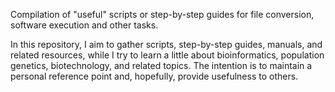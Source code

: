 Compilation of "useful" scripts or step-by-step guides for file conversion, software execution and other tasks.

In this repository, I aim to gather scripts, step-by-step guides, manuals, and related resources, while I try to learn a little about bioinformatics, population genetics, biotechnology, and related topics. The intention is to maintain a personal reference point and, hopefully, provide usefulness to others.
